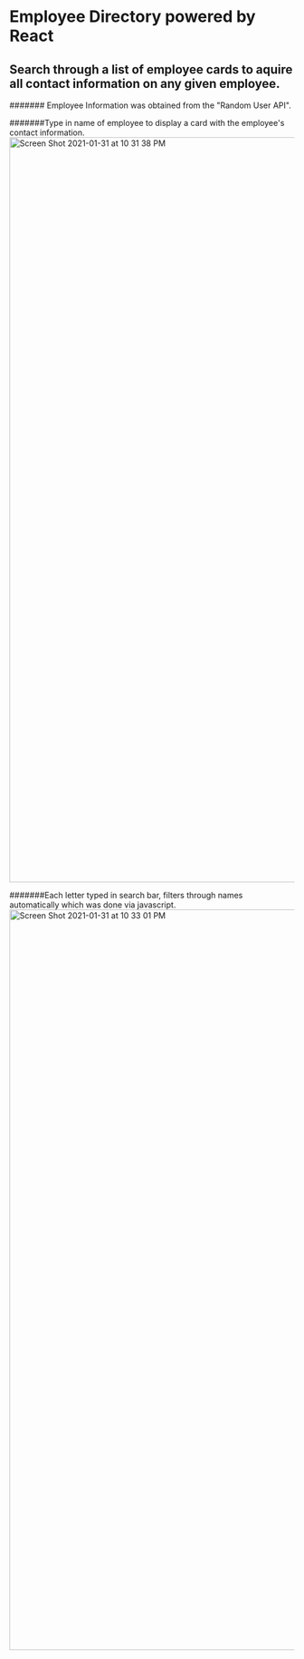 # Employee Directory powered by React

## Search through a list of employee cards to aquire all contact information on any given employee.
####### Employee Information was obtained from the "Random User API".


#######Type in name of employee to display a card with the employee's contact information. 
<img width="1315" alt="Screen Shot 2021-01-31 at 10 31 38 PM" src="https://user-images.githubusercontent.com/68711930/106411899-5dc13a00-6414-11eb-94d3-6165fc142921.png">

#######Each letter typed in search bar, filters through names automatically which was done via javascript. 
<img width="1307" alt="Screen Shot 2021-01-31 at 10 33 01 PM" src="https://user-images.githubusercontent.com/68711930/106412209-27d08580-6415-11eb-8161-92eb56630370.png">
